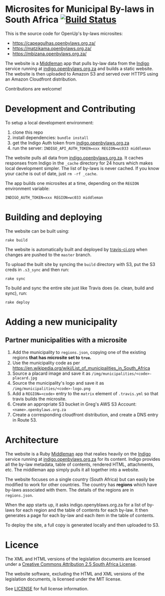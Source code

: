 # Microsites for Municipal By-laws in South Africa [![Build Status](https://travis-ci.org/OpenUpSA/bylaws-microsites.svg)](http://travis-ci.org/OpenUpSA/bylaws-microsites)

This is the source code for OpenUp's by-laws microsites:

* https://capeagulhas.openbylaws.org.za/
* https://matzikama.openbylaws.org.za/
* https://mbizana.openbylaws.org.za/

The website is a [Middleman](http://middlemanapp.com) app that pulls by-law data from the [Indigo](https://github.com/OpenUpSA/indigo) service running at [indigo.openbylaws.org.za](http://indigo.openbylaws.org.za) and builds a static website. The website is then uploaded to Amazon S3 and served over HTTPS using an Amazon Cloudfront distribution.

Contributions are welcome!

# Development and Contributing

To setup a local development environment:

1. clone this repo
2. install dependencies: `bundle install`
3. get the Indigo Auth token from [indigo.openbylaws.org.za](https://indigo.openbylaws.org.za)
3. run the server: `INDIGO_API_AUTH_TOKEN=xxx REGION=wc033 middleman`

The website pulls all data from [indigo.openbylaws.org.za](http://indigo.openbylaws.org.za).
It caches responses from Indigo in the `_cache` directory for 24 hours which makes local development
simpler. The list of by-laws is never cached. If you know your cache is out of date, just `rm -rf _cache`.

The app builds one microsites at a time, depending on the `REGION` environment variable:

    INDIGO_AUTH_TOKEN=xxx REGION=wc033 middleman

# Building and deploying

The website can be built using:

    rake build

The website is automatically built and deployed by [travis-ci.org](https://travis-ci.org/OpenUpSA/bylaws-microsites) when changes are pushed to the `master` branch.

To upload the built site by syncing the `build` directory with S3,
put the S3 creds in `.s3_sync` and then run:

    rake sync

To build and sync the entire site just like Travis does (ie. clean, build and sync), run:

    rake deploy

# Adding a new municipality

## Partner municipalities with a microsite

1. Add the municipality to `regions.json`, copying one of the existing regions **that has microsite set to `true`.**
2. Use the municipality code as per https://en.wikipedia.org/wiki/List_of_municipalities_in_South_Africa
3. Source a placard image and save it as `/img/municipalities/<code>-placard.jpg`
4. Source the municipality's logo and save it as `/img/municipalities/<code>-logo.png`
5. Add a `REGION=<code>` entry to the `matrix` element of `.travis.yml` so that travis builds the microsite.
6. Create an appropriate S3 bucket in Greg's AWS S3 Account: `<name>.openbylaws.org.za`
7. Create a corresponding cloudfront distribution, and create a DNS entry in Route 53.

# Architecture

The website is a Ruby [Middleman](http://middlemanapp.com) app that realies
heavily on the [Indigo](https://github.com/OpenUpSA/indigo) service running at
[indigo.openbylaws.org.za](http://indigo.openbylaws.org.za) for its content. Indigo
provides all the by-law metadata, table of contents, rendered HTML, attachments, etc.
The middleman app simply pulls it all together into a website.

The website focuses on a single country (South Africa) but can easily be modified
to work for other countries. The country has **regions** which have by-laws associated
with them. The details of the regions are in `regions.json`.

When the app starts up, it asks indigo.openyblaws.org.za for a list of by-laws
for each region and the table of contents for each by-law. It then generates a page
for each by-law and each item in the table of contents.

To deploy the site, a full copy is generated locally and then uploaded to S3.

# Licence

The XML and HTML versions of the legislation documents are licensed under a
[Creative Commons Attribution 2.5 South Africa License](http://creativecommons.org/licenses/by/2.5/za/deed.en_US). 

The website software, excluding the HTML and XML versions of the legislation documents,
is licensed under the MIT license.

See [LICENSE](LICENSE) for full license information.
